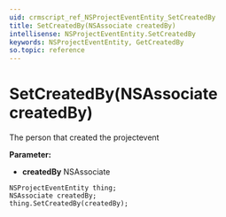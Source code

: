 ```yaml
---
uid: crmscript_ref_NSProjectEventEntity_SetCreatedBy
title: SetCreatedBy(NSAssociate createdBy)
intellisense: NSProjectEventEntity.SetCreatedBy
keywords: NSProjectEventEntity, GetCreatedBy
so.topic: reference
---
```


# SetCreatedBy(NSAssociate createdBy)

The person that created the projectevent

**Parameter:** 
 - **createdBy** NSAssociate

```crmscript
NSProjectEventEntity thing;
NSAssociate createdBy;
thing.SetCreatedBy(createdBy);
```

